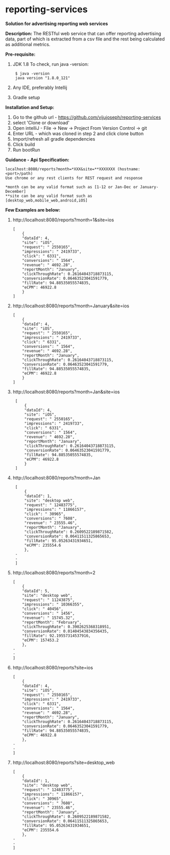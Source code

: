 # reporting-services
**Solution for advertising reporting web services**

**Description:**
The RESTful web service that can offer reporting advertising data, part of which
is extracted from a csv file and the rest being calculated as additional metrics.

**Pre-requisite:**
1. JDK 1.8
    To check, run java -version:

        $ java -version
        java version "1.8.0_121"
2. Any IDE, preferably Intellij
3. Gradle setup

**Installation and Setup:**
1. Go to the github url - https://github.com/vijujoseph/reporting-services
2. select 'Clone or download'
3. Open intelliJ - File -> New -> Project From Version Control -> git
4. Enter URL - which was cloned in step 2 and click clone button
4. Import/refresh all gradle dependencies
5. Click build
6. Run bootRun

**Guidance - Api Specification:**

    localhost:8080/reports?month=*XXX&site=**XXXXXXX (hostname:<port>/path)
    Use chrome or any rest clients for REST request and response
    
    *month can be any valid format such as [1-12 or Jan-Dec or January-December]
    **site can be any valid format such as [desktop_web,mobile_web,android,iOS]
**Few Examples are below:**  
1. http://localhost:8080/reports?month=1&site=ios
    ```
    [
        {
        "dataId": 4,
        "site": "iOS",
        "request": " 2550165",
        "impressions": " 2419733",
        "click": " 6331",
        "conversions": " 1564",
        "revenue": " 4692.28",
        "reportMonth": "January",
        "clickThroughRate": 0.26164043718873115,
        "conversionRate": 0.06463523041591779,
        "fillRate": 94.88535055574835,
        "eCPM": 46922.8
        }
    ]
    ```
2. http://localhost:8080/reports?month=January&site=ios
    ```
    [
        {
        "dataId": 4,
        "site": "iOS",
        "request": " 2550165",
        "impressions": " 2419733",
        "click": " 6331",
        "conversions": " 1564",
        "revenue": " 4692.28",
        "reportMonth": "January",
        "clickThroughRate": 0.26164043718873115,
        "conversionRate": 0.06463523041591779,
        "fillRate": 94.88535055574835,
        "eCPM": 46922.8
        }
    ]
    ```
3. http://localhost:8080/reports?month=Jan&site=ios
   ```
    [
        {
        "dataId": 4,
        "site": "iOS",
        "request": " 2550165",
        "impressions": " 2419733",
        "click": " 6331",
        "conversions": " 1564",
        "revenue": " 4692.28",
        "reportMonth": "January",
        "clickThroughRate": 0.26164043718873115,
        "conversionRate": 0.06463523041591779,
        "fillRate": 94.88535055574835,
        "eCPM": 46922.8
        }
    ]
    ```
4. http://localhost:8080/reports?month=Jan

   ```
    [
        {
        "dataId": 1,
        "site": "desktop web",
        "request": " 12483775",
        "impressions": " 11866157",
        "click": " 30965",
        "conversions": " 7608",
        "revenue": " 23555.46",
        "reportMonth": "January",
        "clickThroughRate": 0.2609522189871582,
        "conversionRate": 0.06411511325865653,
        "fillRate": 95.05263431934651,
        "eCPM": 235554.6
        },
    -
    -
    ]
    ```
    
5. http://localhost:8080/reports?month=2
    ```
    [
        {
        "dataId": 5,
        "site": "desktop web",
        "request": " 11243875",
        "impressions": " 10366355",
        "click": " 40456",
        "conversions": " 1456",
        "revenue": " 15745.32",
        "reportMonth": "February",
        "clickThroughRate": 0.3902625368318951,
        "conversionRate": 0.01404543834356435,
        "fillRate": 92.19557314537916,
        "eCPM": 157453.2
        },
    -
    -
    ]
    ```
    
6. http://localhost:8080/reports?site=ios
    ```
    [
        {
        "dataId": 4,
        "site": "iOS",
        "request": " 2550165",
        "impressions": " 2419733",
        "click": " 6331",
        "conversions": " 1564",
        "revenue": " 4692.28",
        "reportMonth": "January",
        "clickThroughRate": 0.26164043718873115,
        "conversionRate": 0.06463523041591779,
        "fillRate": 94.88535055574835,
        "eCPM": 46922.8
        },
    -
    -
    ]
    ```
    
7. http://localhost:8080/reports?site=desktop_web
    ```
    [
        {
        "dataId": 1,
        "site": "desktop web",
        "request": " 12483775",
        "impressions": " 11866157",
        "click": " 30965",
        "conversions": " 7608",
        "revenue": " 23555.46",
        "reportMonth": "January",
        "clickThroughRate": 0.2609522189871582,
        "conversionRate": 0.06411511325865653,
        "fillRate": 95.05263431934651,
        "eCPM": 235554.6
        },
    -
    -
    ]
    ```